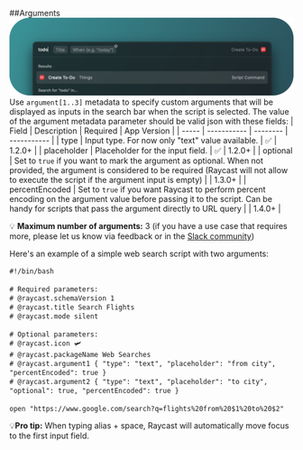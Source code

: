 ##Arguments
![Custom arguments](./images/screenshots/custom-arguments.png)
Use `argument[1..3]` metadata to specify custom arguments that will be displayed as inputs in the search bar when the script is selected. The value of the argument metadata parameter should be valid json with these fields:
| Field | Description | Required | App Version |
| ----- | ----------- | -------- | ----------- |
| type | Input type. For now only "text" value available. | ✅ | 1.2.0+ |
| placeholder | Placeholder for the input field. | ✅ | 1.2.0+ |
| optional | Set to `true` if you want to mark the argument as optional. When not provided, the argument is considered to be required (Raycast will not allow to execute the script if the argument input is empty) |   | 1.3.0+ |
| percentEncoded | Set to `true` if you want Raycast to perform percent encoding on the argument value before passing it to the script. Can be handy for scripts that pass the argument directly to URL query |   | 1.4.0+ |

💡 **Maximum number of arguments:** 3 (if you have a use case that requires more, please let us know via feedback or in the [Slack community](https://www.raycast.com/community))

Here's an example of a simple web search script with two arguments:

```
#!/bin/bash

# Required parameters:
# @raycast.schemaVersion 1
# @raycast.title Search Flights
# @raycast.mode silent

# Optional parameters:
# @raycast.icon 🛩
# @raycast.packageName Web Searches
# @raycast.argument1 { "type": "text", "placeholder": "from city", "percentEncoded": true }
# @raycast.argument2 { "type": "text", "placeholder": "to city", "optional": true, "percentEncoded": true }

open "https://www.google.com/search?q=flights%20from%20$1%20to%20$2"

```

💡**Pro tip:** When typing alias + space, Raycast will automatically move focus to the first input field.